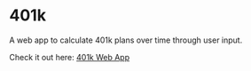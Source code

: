 # 401k
A web app to calculate 401k plans over time through user input.

Check it out here: [401k Web App](https://christian-cleberg.github.io/401k/)

